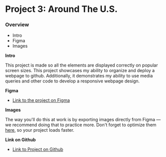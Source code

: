 # Project 3: Around The U.S.

### Overview

- Intro
- Figma
- Images

**Intro**

This project is made so all the elements are displayed correctly on popular screen sizes. This project showcases my ability to organize and deploy a webpage to github. Additionally, it demonstrates my ability to use media queries and other code to develop a responsive webpage design.

**Figma**

- [Link to the project on Figma](https://www.figma.com/file/ii4xxsJ0ghevUOcssTlHZv/Sprint-3%3A-Around-the-US?node-id=0%3A1)

**Images**

The way you'll do this at work is by exporting images directly from Figma — we recommend doing that to practice more. Don't forget to optimize them [here](https://tinypng.com/), so your project loads faster.

**Link on Github**

- [Link to Project on Github](https://diegopc-1995.github.io/se_project_aroundtheus/)
